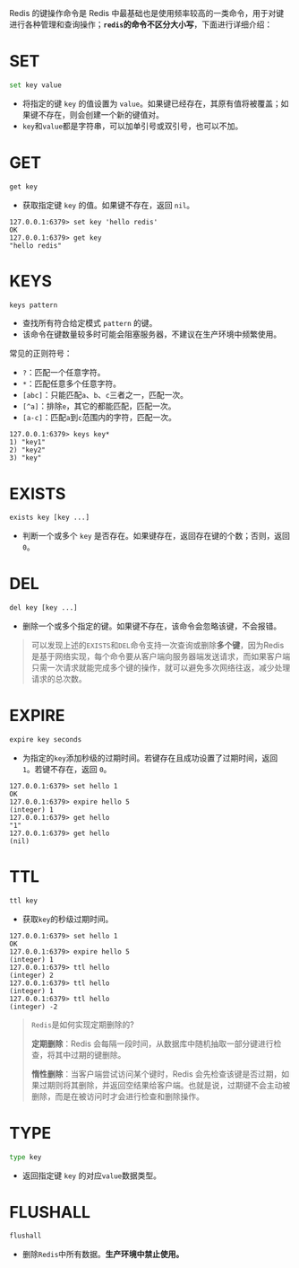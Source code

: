 Redis 的键操作命令是 Redis 中最基础也是使用频率较高的一类命令，用于对键进行各种管理和查询操作；**`redis`的命令不区分大小写**，下面进行详细介绍：

# SET

```bash
set key value
```

- 将指定的键 `key` 的值设置为 `value`。如果键已经存在，其原有值将被覆盖；如果键不存在，则会创建一个新的键值对。
- `key`和`value`都是字符串，可以加单引号或双引号，也可以不加。

# GET

```bash
get key
```

- 获取指定键 `key` 的值。如果键不存在，返回 `nil`。

```
127.0.0.1:6379> set key 'hello redis'
OK
127.0.0.1:6379> get key
"hello redis"
```

# KEYS

```bash
keys pattern
```

- 查找所有符合给定模式 `pattern` 的键。
- 该命令在键数量较多时可能会阻塞服务器，不建议在生产环境中频繁使用。

常见的正则符号：

- `?`：匹配一个任意字符。
- `*`：匹配任意多个任意字符。
- `[abc]`：只能匹配`a`、`b`、`c`三者之一，匹配一次。
- `[^a]`：排除`e`，其它的都能匹配，匹配一次。
- `[a-c]`：匹配`a`到`c`范围内的字符，匹配一次。

```
127.0.0.1:6379> keys key*
1) "key1"
2) "key2"
3) "key"
```

# EXISTS

```bash
exists key [key ...]
```

- 判断一个或多个 `key` 是否存在。如果键存在，返回存在键的个数；否则，返回 `0`。

# DEL

```bash
del key [key ...]
```

- 删除一个或多个指定的键。如果键不存在，该命令会忽略该键，不会报错。

> 可以发现上述的`EXISTS`和`DEL`命令支持一次查询或删除**多个键**，因为Redis 是基于网络实现，每个命令要从客户端向服务器端发送请求，而如果客户端只需一次请求就能完成多个键的操作，就可以避免多次网络往返，减少处理请求的总次数。

# EXPIRE

```bash
expire key seconds
```

- 为指定的`key`添加秒级的过期时间。若键存在且成功设置了过期时间，返回 `1`。若键不存在，返回 `0`。

```
127.0.0.1:6379> set hello 1
OK
127.0.0.1:6379> expire hello 5
(integer) 1
127.0.0.1:6379> get hello
"1"
127.0.0.1:6379> get hello
(nil)
```

# TTL

```bash
ttl key
```

- 获取`key`的秒级过期时间。

```
127.0.0.1:6379> set hello 1
OK
127.0.0.1:6379> expire hello 5
(integer) 1
127.0.0.1:6379> ttl hello
(integer) 2
127.0.0.1:6379> ttl hello
(integer) 1
127.0.0.1:6379> ttl hello
(integer) -2
```

> `Redis`是如何实现定期删除的?
>
> **定期删除**：Redis 会每隔一段时间，从数据库中随机抽取一部分键进行检查，将其中过期的键删除。
>
> **惰性删除**：当客户端尝试访问某个键时，Redis 会先检查该键是否过期，如果过期则将其删除，并返回空结果给客户端。也就是说，过期键不会主动被删除，而是在被访问时才会进行检查和删除操作。

# TYPE

```bash
type key
```

- 返回指定键 `key` 的对应`value`数据类型。

# FLUSHALL

```bash
flushall
```

- 删除`Redis`中所有数据。**生产环境中禁止使用。**